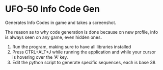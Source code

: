# UFO-50 Info Code Gen
Generates Info Codes in game and takes a screenshot.

The reason as to why code generation is done because on new profile, info is always seen on any game, even hidden ones.
1. Run the program, making sure to have all libraries installed
2. Press CTRL+ALT+J while running the application and while your cursor is hovering over the 'A' key.
3. Edit the python script to generate specific sequences, each is base 38.
